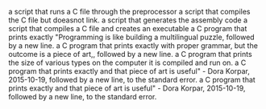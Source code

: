 a script that runs a C file through the preprocessor 
a script that compiles the C file but doeasnot link.
 a script that generates the assembly code
a script that compiles a C file and creates an executable
a C program that prints exactly "Programming is like building a multilingual puzzle, followed by a new line.
a C program that prints exactly with proper grammar, but the outcome is a piece of art,, followed by a new line.
a C program that prints the size of various types on the computer it is compiled and run on.
 a C program that prints exactly and that piece of art is useful" - Dora Korpar, 2015-10-19, followed by a new line, to the standard error.
 a C program that prints exactly and that piece of art is useful" - Dora Korpar, 2015-10-19, followed by a new line, to the standard error.
